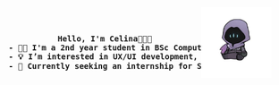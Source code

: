 <div align="center">
<img src="/assets/chibi-omen.jpg" width="25%" align="right" />
<br><br>
<pre>
    <b>Hello, I'm Celina👋👩‍💻<b>
    - 👩‍🏫 I'm a 2nd year student in BSc Computer Science @ UdeM.
    - 💡 I’m interested in UX/UI development, cybersecurity and project management.
    - 🌱 Currently seeking an internship for Summer 2024.
</pre>
</div>

